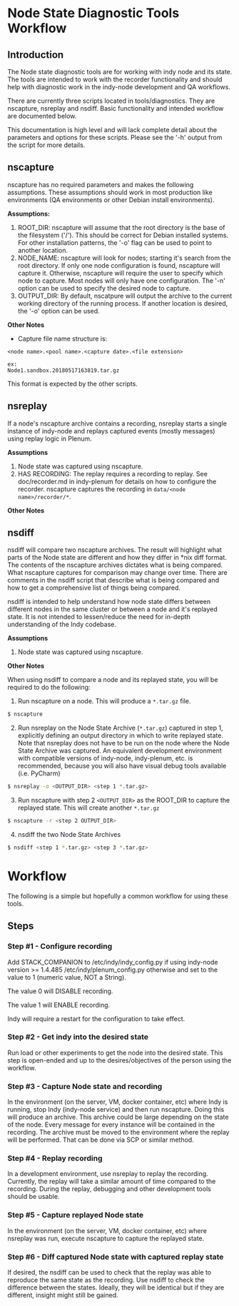 # Node State Diagnostic Tools Workflow

## Introduction
The Node state diagnostic tools are for working with indy node and its state.
The tools are intended to work with the recorder functionality and should help
with diagnostic work in the indy-node development and QA workflows.
 
There are currently three scripts located in tools/diagnostics. They are
nscapture, nsreplay and nsdiff. Basic functionality and intended workflow are
documented below.

This documentation is high level and will lack complete detail about the
parameters and options for these scripts.  Please see the '-h' output from the
script for more details.

## nscapture

nscapture has no required parameters and makes the following assumptions.
These assumptions should work in most production like environments (QA
environments or other Debian install environments).
 
**Assumptions:**
1. ROOT_DIR: nscapture will assume that the root directory is the base of the
filesystem ('/'). This should be correct for Debian installed systems. For other
installation patterns, the '-o' flag can be used to point to another location.
2. NODE_NAME: nscapture will look for nodes; starting it's search from the root
directory. If only one node configuration is found, nscapture will capture it.
Otherwise, nscapture will require the user to specify which node to capture.
Most nodes will only have one configuration. The '-n' option can be used to
specify the desired node to capture.
3. OUTPUT_DIR: By default, nscatpure will output the archive to the current
working directory of the running process. If another location is desired,
the '-o' option can be used. 

**Other Notes**
* Capture file name structure is:

```
<node name>.<pool name>.<capture date>.<file extension>

ex:
Node1.sandbox.20180517163819.tar.gz
```

This format is expected by the other scripts.

## nsreplay
If a node's nscapture archive contains a recording, nsreplay starts a single
instance of indy-node and replays captured events (mostly messages) using
replay logic in Plenum.

**Assumptions**
1. Node state was captured using nscapture.
2. HAS RECORDING: The replay requires a recording to replay. See doc/recorder.md
in indy-plenum for details on how to configure the recorder. nscapture captures
the recording in ```data/<node name>/recorder/*```.

**Other Notes**

## nsdiff
nsdiff will compare two nscapture archives. The result will highlight what parts
of the Node state are different and how they differ in *nix diff format. The
contents of the nscapture archives dictates what is being compared. What
nscapture captures for comparison may change over time. There are comments in
the nsdiff script that describe what is being compared and how to get a
comprehensive list of things being compared.

nsdiff is intended to help understand how node state differs between different
nodes in the same cluster or between a node and it's replayed state. It is not
intended to lessen/reduce the need for in-depth understanding of the Indy
codebase.

**Assumptions**
1. Node state was captured using nscapture.

**Other Notes**

When using nsdiff to compare a node and its replayed state, you will be required to do the following:

1. Run nscapture on a node. This will produce a ```*.tar.gz``` file.

```bash
$ nscapture
```

2. Run nsreplay on the Node State Archive (```*.tar.gz```) captured in step 1, explicitly defining an output directory in which to write replayed state. Note that nsreplay does not have to be run on the node where the Node State Archive was captured. An equivalent development environment with compatible versions of indy-node, indy-plenum, etc. is recommended, because you will also have visual debug tools available (i.e. PyCharm)

```bash
$ nsreplay -o <OUTPUT_DIR> <step 1 *.tar.gz>
```

3. Run nscapture with step 2 ```<OUTPUT_DIR>``` as the ROOT_DIR to capture the replayed state. This will create another ```*.tar.gz```

```bash
$ nscapture -r <step 2 OUTPUT_DIR>
```

4. nsdiff the two Node State Archives

```bash
$ nsdiff <step 1 *.tar.gz> <step 3 *.tar.gz>
```

# Workflow
The following is a simple but hopefully a common workflow for using these tools.
## Steps
### Step #1 - Configure recording
Add STACK_COMPANION to
	/etc/indy/indy_config.py if using indy-node version >= 1.4.485
	/etc/indy/plenum_config.py otherwise
and set to the value to 1 (numeric value, NOT a String).

The value 0 will DISABLE recording.

The value 1 will ENABLE recording.

Indy will require a restart for the configuration to take effect.
### Step #2 - Get indy into the desired state
Run load or other experiments to get the node into the desired state. This step
is open-ended and up to the desires/objectives of the person using the workflow.

### Step #3 - Capture Node state and recording
In the environment (on the server, VM, docker container, etc) where Indy is
running, stop Indy (indy-node service) and then run nscapture. Doing this 
will produce an archive. This archive could be large depending on the state of
the node. Every message for every instance will be contained in the recording.
The archive must be moved to the environment where the replay will be performed.
That can be done via SCP or similar method.

### Step #4 - Replay recording
In a development environment, use nsreplay to replay the recording. Currently,
the replay will take a similar amount of time compared to the recording. During
the replay, debugging and other development tools should be usable. 

### Step #5 - Capture replayed Node state
In the environment (on the server, VM, docker container, etc) where nsreplay was
run, execute nscapture to capture the replayed state.

### Step #6 - Diff captured Node state with captured replay state
If desired, the nsdiff can be used to check that the replay was able to
reproduce the same state as the recording.  Use nsdiff to check the difference
between the states. Ideally, they will be identical but if they are different, 
insight might still be gained. 
